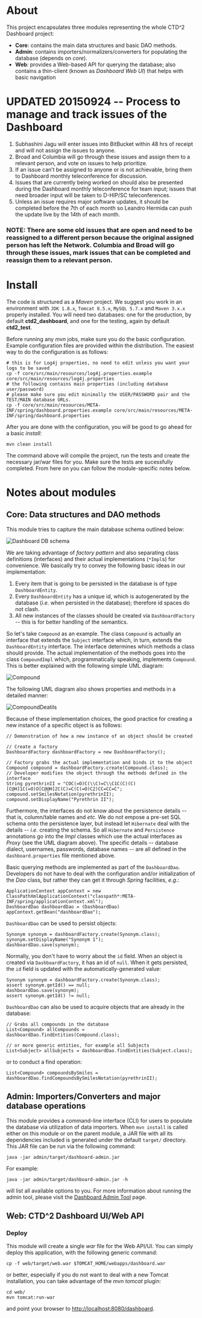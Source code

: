 # About
This project encapsulates three modules representing the whole CTD^2 Dashboard project:

* **Core**: contains the main data structures and basic DAO methods.
* **Admin**: contains importers/normalizers/converters for populating the database (depends on _core_).
* **Web**: provides a Web-based API for querying the database; also contains a thin-client (known as _Dashboard Web UI_) that helps with basic navigation

# UPDATED 20150924 -- Process to manage and track issues of the Dashboard
1. Subhashini Jagu will enter issues into BitBucket within 48 hrs of receipt and will not assign the issues to anyone.
2. Broad and Columbia will go through these issues and assign them to a relevant person, and vote on issues to help prioritize.
3. If an issue can’t be assigned to anyone or is not achievable, bring them to Dashboard monthly teleconference for discussion.
4. Issues that are currently being worked on should also be presented during the Dashboard monthly teleconference for team input; issues that need broader input will be taken to D-HIP/SC teleconferences.
5. Unless an issue requires major software updates, it should be completed before the 7th of each month so Leandro Hermida can push the update live by the 14th of each month.
### **NOTE:** There are some old issues that are open and need to be reassigned to a different person because the original assigned person has left the Network. Columbia and Broad will go through these issues, mark issues that can be completed and reassign them to a relevant person.  

# Install
The code is structured as a _Maven_ project. 
We suggest you work in an environment with `JDK 1.8.x`, `Tomcat 8.5.x`, `MySQL 5.7.x` and `Maven 3.x.x` properly installed.
You will need two databases: one for the production, by default **ctd2_dashboard**, and one for the testing, again by default **ctd2_test**.

Before running any _mvn_ jobs, make sure you do the basic configuration.
Example configuration files are provided within the distribution.
The easiest way to do the configuration is as follows:

	# this is for Log4j properties, no need to edit unless you want your logs to be saved
	cp -f core/src/main/resources/log4j.properties.example core/src/main/resources/log4j.properties
	# the following contains main properties (including database user/password)
	# please make sure you edit minimally the USER/PASSWORD pair and the TEST/MAIN database URLs.
	cp -f core/src/main/resources/META-INF/spring/dashboard.properties.example core/src/main/resources/META-INF/spring/dashboard.properties

After you are done with the configuration, you will be good to go ahead for a basic _install_:

	mvn clean install

The command above will compile the project, run the tests and create the necessary jar/war files for you.
Make sure the tests are sucessfully completed.
From here on you can follow the module-specific notes below.
  
# Notes about modules
## Core: Data structures and DAO methods
This module tries to capture the main database schema outlined below:

![Dashboard DB schema](dashboard_schema.png)

We are taking advantage of _factory pattern_ and also separating class definitions (interfaces) and their actual implementations (`*Impl`s) for convenience.
We basically try to convey the following basic ideas in our implementation:

1. Every item that is going to be persisted in the database is of type `DashboardEntity`.
2. Every `DashboardEntity` has a unique id, which is autogenerated by the database (_i.e._ when persisted in the database); therefore id spaces do not clash.
3. All new instances of the classes should be created via `DashboardFactory` -- this is for better handling of the semantics.

So let's take `Compound` as an example.
The class `Compound` is actually an interface that extends the `Subject` interface which, in turn, extends the `DashboardEntity` interface.
The interface determines which methods a class should provide.
The actual implementation of the methods goes into the class `CompoundImpl` which, programmatically speaking, implements `Compound`.
This is better explained with the following simple UML diagram:

![Compound](sampleClassDiagram.png)

The following UML diagram also shows properties and methods in a detailed manner:

![CompoundDeatils](sampleClassDiagramDetails.png)

Because of these implementation choices, the good practice for creating a new instance of a specific object is as follows:

	// Demonstration of how a new instance of an object should be created

	// Create a factory
	DashboardFactory dashboardFactory = new DashboardFactory();

	// Factory grabs the actual implementation and binds it to the object
	Compound compound = dashboardFactory.create(Compound.class);
	// Developer modifies the object through the methods defined in the interface
	String pyrethrinII = "COC(=O)C(\\C)=C\\C1C(C)(C)[C@H]1C(=O)O[C@@H]2C(C)=C(C(=O)C2)CC=CC=C";
	compound.setSmilesNotation(pyrethrinII);
	compound.setDisplayName("Pyrethrin II");

Furthermore, the interfaces do not know about the persistence details -- that is, column/table names and _etc_.
We do not empose a pre-set SQL schema onto the persistence layer, but instead let `Hibernate` deal with the details -- *i.e.* creating the schema.
So all `Hibernate` and `Persistence` annotations go into the _*Impl*_ classes which use the actual interfaces as *Proxy* (see the UML diagram above). 
The specific details -- database dialect, usernames, passwords, database names -- are all defined in the `dashboard.properties` file mentioned above.

Basic querying methods are implemented as part of the `DashboardDao`.
Developers do not have to deal with the configuration and/or initialization of the _Dao_ class, 
but rather they can get it through _Spring_ facilities, _e.g._:

	ApplicationContext appContext = new ClassPathXmlApplicationContext("classpath*:META-INF/spring/applicationContext.xml");
	DashboardDao dashboardDao = (DashboardDao) appContext.getBean("dashboardDao");

`DashboardDao` can be used to persist objects:

	Synonym synonym = dashboardFactory.create(Synonym.class);
	synonym.setDisplayName("Synonym 1");
	dashboardDao.save(synonym);

Normally, you don't have to worry about the `id` field.
When an object is created via `DashboardFactory`, it has an id of `null`.
When it gets persisted, the `id` field is updated with the automatically-generated value:

	Synonym synonym = dashboardFactory.create(Synonym.class);
	assert synonym.getId() == null;
	dashboardDao.save(synonym);
	assert synonym.getId() != null;

`DashboardDao` can also be used to acquire objects that are already in the database:

	// Grabs all compounds in the database
	List<Compound> allCompounds = dashboardDao.findEntities(Compound.class);

	// or more generic entities, for example all Subjects
	List<Subject> allSubjects = dashboardDao.findEntities(Subject.class);

or to conduct a find operation:

	List<Compound> compoundsBySmiles = dashboardDao.findCompoundsBySmilesNotation(pyrethrinII);

## Admin: Importers/Converters and major database operations 
This module provides a command-line interface (CLI) for users to populate the database via utilization of data importers.
When `mvn install` is called either on this module or on the parent module, 
a JAR file with all its dependencies included is generated under the default `target/` directory.
This JAR file can be run via the following command:

	java -jar admin/target/dashboard-admin.jar

For example:

	java -jar admin/target/dashboard-admin.jar -h

will list all available options to you.  For more information about running the admin tool, please visit the [Dashboard Admin Tool](admin/admin_tool.md) page.

## Web: CTD^2 Dashboard UI/Web API
### Deploy
This module will create a single _war_ file for the Web API/UI.
You can simply deploy this application, with the following generic command:

	cp -f web/target/web.war $TOMCAT_HOME/webapps/dashboard.war

or better, especially if you do not want to deal with a new Tomcat installation, you can take advantage of the _mvn tomcat_ plugin:

	cd web/
	mvn tomcat:run-war

and point your browser to [http://localhost:8080/dashboard](http://localhost:8080/dashboard).
